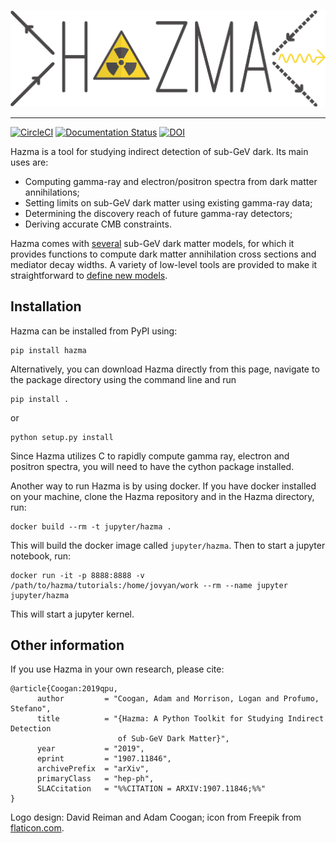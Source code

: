 ![Logo](docs/source/_static/img/hazma_logo_large.png)

-----------------------------------------

[![CircleCI](https://circleci.com/gh/LoganAMorrison/Hazma.svg?style=svg)](https://circleci.com/gh/LoganAMorrison/Hazma)
[![Documentation Status](https://readthedocs.org/projects/hazma/badge/?version=latest)](https://hazma.readthedocs.io/en/latest/?badge=latest)
[![DOI](https://zenodo.org/badge/DOI/10.5281/zenodo.3351972.svg)](https://doi.org/10.5281/zenodo.3351972)

Hazma is a tool for studying indirect detection of sub-GeV dark. Its main uses are:

- Computing gamma-ray and electron/positron spectra from dark matter annihilations;
- Setting limits on sub-GeV dark matter using existing gamma-ray data;
- Determining the discovery reach of future gamma-ray detectors;
- Deriving accurate CMB constraints.

Hazma comes with [several](https://hazma.readthedocs.io/en/latest/models.html) sub-GeV dark matter models, for which it provides functions to compute dark matter annihilation cross sections and mediator decay widths. A variety of low-level tools are provided to make it straightforward to [define new models](https://hazma.readthedocs.io/en/latest/usage.html#user-defined-models).

## Installation

Hazma can be installed from PyPI using:

    pip install hazma

Alternatively, you can download Hazma directly from this page, navigate to the package directory using the command line and run

    pip install .

or

    python setup.py install

Since Hazma utilizes C to rapidly compute gamma ray, electron and positron spectra, you will need to have the cython package installed.

Another way to run Hazma is by using docker. If you have docker installed on your machine, clone the Hazma repository and in the Hazma directory, run:

    docker build --rm -t jupyter/hazma .

This will build the docker image called `jupyter/hazma`. Then to start a jupyter notebook, run:

    docker run -it -p 8888:8888 -v /path/to/hazma/tutorials:/home/jovyan/work --rm --name jupyter jupyter/hazma

This will start a jupyter kernel.

## Other information

If you use Hazma in your own research, please cite:
```
@article{Coogan:2019qpu,
      author         = "Coogan, Adam and Morrison, Logan and Profumo, Stefano",
      title          = "{Hazma: A Python Toolkit for Studying Indirect Detection
                        of Sub-GeV Dark Matter}",
      year           = "2019",
      eprint         = "1907.11846",
      archivePrefix  = "arXiv",
      primaryClass   = "hep-ph",
      SLACcitation   = "%%CITATION = ARXIV:1907.11846;%%"
}
```

Logo design: David Reiman and Adam Coogan; icon from Freepik from [flaticon.com](https://www.flaticon.com/).
